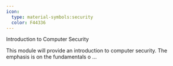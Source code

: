 ```yaml
---
icon:
  type: material-symbols:security
  color: F44336
---
```


Introduction to Computer Security

This module will provide an introduction to computer security. The emphasis is on the fundamentals o ... 
